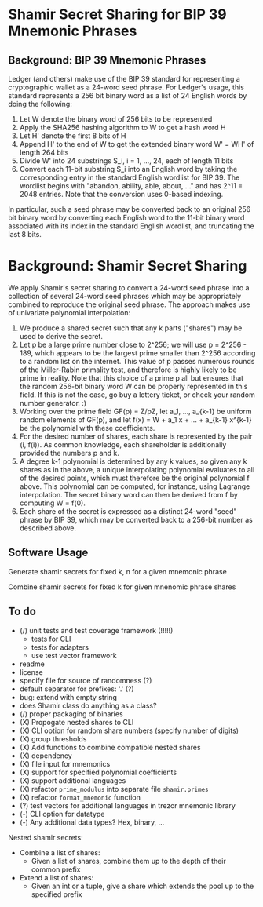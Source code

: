 # Shamir Secret Sharing for BIP 39 Mnemonic Phrases

## Background: BIP 39 Mnemonic Phrases

Ledger (and others) make use of the BIP 39 standard for representing a cryptographic wallet as a 24-word seed phrase.  For Ledger's usage, this standard represents a 256 bit binary word as a list of 24 English words by doing the following:

1. Let W denote the binary word of 256 bits to be represented
2. Apply the SHA256 hashing algorithm to W to get a hash word H
3. Let H' denote the first 8 bits of H
4. Append H' to the end of W to get the extended binary word W' = WH' of length 264 bits
5. Divide W' into 24 substrings S_i, i = 1, ..., 24, each of length 11 bits
6. Convert each 11-bit substring S_i into an English word by taking the corresponding entry in the standard English wordlist for BIP 39.  The wordlist begins with "abandon, ability, able, about, ..." and has 2^11 = 2048 entries.  Note that the conversion uses 0-based indexing.

In particular, such a seed phrase may be converted back to an original 256 bit binary word by converting each English word to the 11-bit binary word associated with its index in the standard English wordlist, and truncating the last 8 bits.

# Background: Shamir Secret Sharing

We apply Shamir's secret sharing to convert a 24-word seed phrase into a collection of several 24-word seed phrases which may be appropriately combined to reproduce the original seed phrase.  The approach makes use of univariate polynomial interpolation:

1. We produce a shared secret such that any k parts ("shares") may be used to derive the secret.
2. Let p be a large prime number close to 2^256; we will use p = 2^256 - 189, which appears to be the largest prime smaller than 2^256 according to a random list on the internet.  This value of p passes numerous rounds of the Miller-Rabin primality test, and therefore is highly likely to be prime in reality.  Note that this choice of a prime p all but ensures that the random 256-bit binary word W can be properly represented in this field.  If this is not the case, go buy a lottery ticket, or check your random number generator. :)
3. Working over the prime field GF(p) = Z/pZ, let a_1, ..., a_{k-1} be uniform random elements of GF(p), and let f(x) = W + a_1 x + ... + a_{k-1} x^{k-1} be the polynomial with these coefficients.
4. For the desired number of shares, each share is represented by the pair (i, f(i)).  As common knowledge, each shareholder is additionally provided the numbers p and k.
5. A degree k-1 polynomial is determined by any k values, so given any k shares as in the above, a unique interpolating polynomial evaluates to all of the desired points, which must therefore be the original polynomial f above.  This polynomial can be computed, for instance, using Lagrange interpolation.  The secret binary word can then be derived from f by computing W = f(0).
6. Each share of the secret is expressed as a distinct 24-word "seed" phrase by BIP 39, which may be converted back to a 256-bit number as described above.

## Software Usage

Generate shamir secrets for fixed k, n for a given mnemonic phrase

Combine shamir secrets for fixed k for given mnenomic phrase shares


## To do

- (/) unit tests and test coverage framework (!!!!!)
  - tests for CLI
  - tests for adapters
  - use test vector framework
- readme
- license
- specify file for source of randomness (?)
- default separator for prefixes: '.' (?)
- bug: extend with empty string
- does Shamir class do anything as a class?
- (/) proper packaging of binaries
- (X) Propogate nested shares to CLI
- (X) CLI option for random share numbers (specify number of digits)
- (X) group thresholds
- (X) Add functions to combine compatible nested shares
- (X) dependency
- (X) file input for mnemonics
- (X) support for specified polynomial coefficients
- (X) support additional languages
- (X) refactor `prime_modulus` into separate file `shamir.primes`
- (X) refactor `format_mnemonic` function
- (?) test vectors for additional languages in trezor mnemonic library
- (-) CLI option for datatype
- (-) Any additional data types?  Hex, binary, ...


Nested shamir secrets:
- Combine a list of shares:
  - Given a list of shares, combine them up to the depth of their common prefix
- Extend a list of shares:
  - Given an int or a tuple, give a share which extends the pool up to the specified prefix
